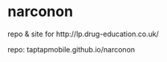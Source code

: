 narconon
========

repo & site for http://lp.​drug-education.co.uk/

repo: taptapmobile.github.io/narconon
